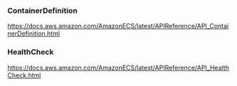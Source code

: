 ### ContainerDefinition
https://docs.aws.amazon.com/AmazonECS/latest/APIReference/API_ContainerDefinition.html

### HealthCheck
https://docs.aws.amazon.com/AmazonECS/latest/APIReference/API_HealthCheck.html
